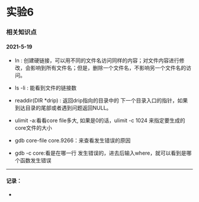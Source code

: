 # 实验6

### 相关知识点

#### 2021-5-19

- ln : 创建硬链接，可以用不同的文件名访问同样的内容；对文件内容进行修改，会影响到所有文件名；但是，删除一个文件名，不影响另一个文件名的访问。

- ls -li : 能看到文件的链接数

- readdir(DIR *drip) : 返回drip指向的目录中的 下一个目录入口的指针，如果到达目录的尾部或者遇到问题返回NULL。

- ulimit -a:看看core file多大, 如果是0的话，ulimit -c 1024 来指定要生成的core文件的大小

- gdb core-file core.9266：来查看发生错误的原因

- gdb -c core:看是在哪一行 发生错误的，进去后输入where，就可以看到是哪个函数发生错误

---

#### 记录：
- 


#### 